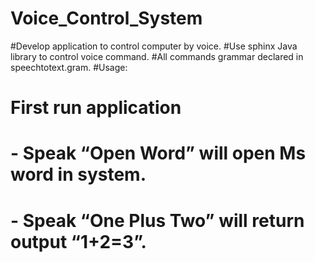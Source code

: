 # Voice_Control_System
#Develop application to control computer by voice.
#Use sphinx Java library to control voice command.
#All commands grammar declared in speechtotext.gram.
#Usage:
#	First run application
#   -	Speak “Open Word” will open Ms word in system.
#   -	Speak “One Plus Two” will return output “1+2=3”.

